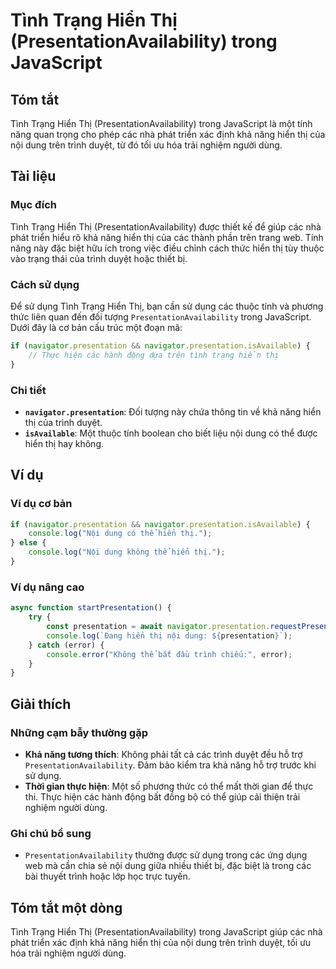<!--
Meta Description: # Tình Trạng Hiển Thị (PresentationAvailability) trong JavaScript ## Tóm tắt Tình Trạng Hiển Thị (PresentationAvailability) trong JavaScript là một tí...
Meta Keywords: hiển, thị, các, năng, presentation
-->

# Tình Trạng Hiển Thị (PresentationAvailability) trong JavaScript

## Tóm tắt
Tình Trạng Hiển Thị (PresentationAvailability) trong JavaScript là một tính năng quan trọng cho phép các nhà phát triển xác định khả năng hiển thị của nội dung trên trình duyệt, từ đó tối ưu hóa trải nghiệm người dùng.

## Tài liệu
### Mục đích
Tình Trạng Hiển Thị (PresentationAvailability) được thiết kế để giúp các nhà phát triển hiểu rõ khả năng hiển thị của các thành phần trên trang web. Tính năng này đặc biệt hữu ích trong việc điều chỉnh cách thức hiển thị tùy thuộc vào trạng thái của trình duyệt hoặc thiết bị.

### Cách sử dụng
Để sử dụng Tình Trạng Hiển Thị, bạn cần sử dụng các thuộc tính và phương thức liên quan đến đối tượng `PresentationAvailability` trong JavaScript. Dưới đây là cơ bản cấu trúc một đoạn mã:

```javascript
if (navigator.presentation && navigator.presentation.isAvailable) {
    // Thực hiện các hành động dựa trên tình trạng hiển thị
}
```

### Chi tiết
- **`navigator.presentation`**: Đối tượng này chứa thông tin về khả năng hiển thị của trình duyệt.
- **`isAvailable`**: Một thuộc tính boolean cho biết liệu nội dung có thể được hiển thị hay không.

## Ví dụ
### Ví dụ cơ bản
```javascript
if (navigator.presentation && navigator.presentation.isAvailable) {
    console.log("Nội dung có thể hiển thị.");
} else {
    console.log("Nội dung không thể hiển thị.");
}
```

### Ví dụ nâng cao
```javascript
async function startPresentation() {
    try {
        const presentation = await navigator.presentation.requestPresentation();
        console.log(`Đang hiển thị nội dung: ${presentation}`);
    } catch (error) {
        console.error("Không thể bắt đầu trình chiếu:", error);
    }
}
```

## Giải thích
### Những cạm bẫy thường gặp
- **Khả năng tương thích**: Không phải tất cả các trình duyệt đều hỗ trợ `PresentationAvailability`. Đảm bảo kiểm tra khả năng hỗ trợ trước khi sử dụng.
- **Thời gian thực hiện**: Một số phương thức có thể mất thời gian để thực thi. Thực hiện các hành động bất đồng bộ có thể giúp cải thiện trải nghiệm người dùng.

### Ghi chú bổ sung
- `PresentationAvailability` thường được sử dụng trong các ứng dụng web mà cần chia sẻ nội dung giữa nhiều thiết bị, đặc biệt là trong các bài thuyết trình hoặc lớp học trực tuyến.

## Tóm tắt một dòng
Tình Trạng Hiển Thị (PresentationAvailability) trong JavaScript giúp các nhà phát triển xác định khả năng hiển thị của nội dung trên trình duyệt, tối ưu hóa trải nghiệm người dùng.